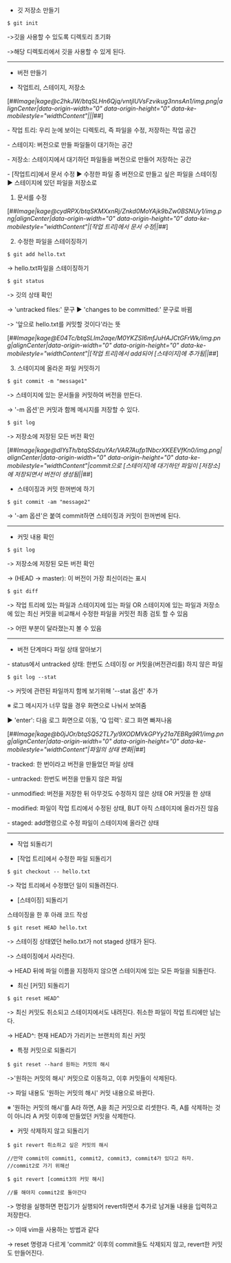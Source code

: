-   깃 저장소 만들기

```
$ git init
```

\->깃을 사용할 수 있도록 디렉토리 초기화

\->해당 디렉토리에서 깃을 사용할 수 있게 된다.

---

-   버전 만들기

-   작업트리, 스테이지, 저장소

[##_Image|kage@c2hkJW/btqSLHn6Qjq/vntjlUVsFzvikug3nnsAn1/img.png|alignCenter|data-origin-width="0" data-origin-height="0" data-ke-mobilestyle="widthContent"|||_##]

\- 작업 트리: 우리 눈에 보이는 디렉토리, 즉 파일을 수정, 저장하는 작업 공간

\- 스테이지: 버전으로 만들 파일들이 대기하는 공간

\- 저장소: 스테이지에서 대기하던 파일들을 버전으로 만들어 저장하는 공간

\- \[작업트리\]에서 문서 수정 ▶ 수정한 파일 중 버전으로 만들고 싶은 파일을 스테이징 ▶ 스테이지에 있던 파일을 저장소로

1.  문서를 수정

[##_Image|kage@cydRPX/btqSKMXxnRj/Znkd0MoYAjk9bZw0BSNUy1/img.png|alignCenter|data-origin-width="0" data-origin-height="0" data-ke-mobilestyle="widthContent"|[작업 트리]에서 문서 수정||_##]

2.  수정한 파일을 스테이징하기

```
$ git add hello.txt
```

\-> hello.txt파일을 스테이징하기

```
$ git status
```

\-> 깃의 상태 확인

\-> 'untracked files:' 문구 ▶ 'changes to be committed:' 문구로 바뀜

\-> '앞으로 hello.txt를 커밋할 것이다'라는 뜻

[##_Image|kage@E04Tc/btqSLIm2aqe/M0YKZSI6mfJuHAJCtGFrWk/img.png|alignCenter|data-origin-width="0" data-origin-height="0" data-ke-mobilestyle="widthContent"|[작업 트리]에서 add되어 [스테이지]에 추가됨||_##]

3.  스테이지에 올라온 파일 커밋하기

```
$ git commit -m "message1"
```

\-> 스테이지에 있는 문서들을 커밋하여 버전을 만든다.

\-> '-m 옵션'은 커밋과 함께 메시지를 저장할 수 있다.

```
$ git log
```

\-> 저장소에 저장된 모든 버전 확인

[##_Image|kage@dIYsTh/btqSSdzuYAr/VAR7Aufp1NbcrXKEEVfKn0/img.png|alignCenter|data-origin-width="0" data-origin-height="0" data-ke-mobilestyle="widthContent"|commit으로 [스테이지]에 대기하던 파일이 [저장소]에 저장되면서 버전이 생성됨||_##]

-   스테이징과 커밋 한꺼번에 하기

```
$ git commit -am "message2"
```

\-> '-am 옵션'은 붙여 commit하면 스테이징과 커밋이 한꺼번에 된다.

---

-   커밋 내용 확인

```
$ git log
```

\-> 저장소에 저장된 모든 버전 확인

\-> (HEAD -> master): 이 버전이 가장 최신이라는 표시

```
$ git diff
```

\-> 작업 트리에 있는 파일과 스테이지에 있는 파일 OR 스테이지에 있는 파일과 저장소에 있는 최신 커밋을 비교해서 수정한 파일을 커밋전 최종 검토 할 수 있음

\-> 어떤 부분이 달라졌는지 볼 수 있음

---

-   버전 단계마다 파일 상태 알아보기

\- status에서 untracked 상태: 한번도 스테이징 or 커밋을(버전관리를) 하지 않은 파일

```
$ git log --stat
```

\-> 커밋에 관련된 파일까지 함께 보기위해 '--stat 옵션' 추가

※ 로그 메시지가 너무 많을 경우 화면으로 나눠서 보여줌

▶ 'enter': 다음 로그 화면으로 이동, 'Q 입력': 로그 화면 빠져나옴

[##_Image|kage@b0jJOr/btqSQ52TL7y/9XODMVkGPYy21a7EBRg9R1/img.png|alignCenter|data-origin-width="0" data-origin-height="0" data-ke-mobilestyle="widthContent"|파일의 상태 변화||_##]

\- tracked: 한 번이라고 버전을 만들었던 파일 상태

\- untracked: 한번도 버전을 만들지 않은 파일

\- unmodified: 버전을 저장한 뒤 아무것도 수정하지 않은 상태 OR 커밋을 한 상태

\- modified: 파일이 작업 트리에서 수정된 상태, BUT 아직 스테이지에 올라가진 않음

\- staged: add명령으로 수정 파일이 스테이지에 올라간 상태

---

-   작업 되돌리기
    
-   \[작업 트리\]에서 수정한 파일 되돌리기
    

```
$ git checkout -- hello.txt
```

\-> 작업 트리에서 수정했던 일이 되돌려진다.

-   \[스테이징\] 되돌리기

스테이징을 한 후 아래 코드 작성

```
$ git reset HEAD hello.txt
```

\-> 스테이징 상태였던 hello.txt가 not staged 상태가 된다.

\-> 스테이징에서 사라진다.

\-> HEAD 뒤에 파일 이름을 지정하지 않으면 스테이지에 있는 모든 파일을 되돌린다.

-   최신 \[커밋\] 되돌리기

```
$ git reset HEAD^
```

\-> 최신 커밋도 취소되고 스테이지에서도 내려진다. 취소한 파일이 작업 트리에만 남는다.

\-> HEAD^: 현재 HEAD가 가리키는 브랜치의 최신 커밋

-   특정 커밋으로 되돌리기

```
$ git reset --hard 원하는 커밋의 해시
```

\->'원하는 커밋의 해시' 커밋으로 이동하고, 이후 커밋들이 삭제된다.

\-> 파일 내용도 '원하는 커밋의 해시' 커밋 내용으로 바뀐다.

※ '원하는 커밋의 해시'를 A라 하면, A을 최근 커밋으로 리셋한다. 즉, A를 삭제하는 것이 아니라 A 커밋 이후에 만들었던 커밋을 삭제한다.

-   커밋 삭제하지 않고 되돌리기

```
$ git revert 취소하고 싶은 커밋의 해시
```

```
//만약 commit이 commit1, commit2, commit3, commit4가 있다고 하자.
//commit2로 가기 위해선

$ git revert [commit3의 커밋 해시]

//를 해야지 commit2로 돌아간다
```

\-> 명령을 실행하면 편집기가 실행되어 revert하면서 추가로 남겨둘 내용을 입력하고 저장한다.

\-> 이때 vim을 사용하는 방법과 같다

\-> reset 명령과 다르게 'commit2' 이후의 commit들도 삭제되지 않고, revert한 커밋도 만들어진다.
